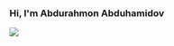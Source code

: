 ### Hi, I'm Abdurahmon Abduhamidov

<img src="https://www.google.com/url?sa=i&url=https%3A%2F%2Fwww.pinterest.com%2Fpin%2Fprogrammer-tshirt-it-works-on-my-machine-by-originto-in-2022--723883340116595463%2F&psig=AOvVaw3hqNpGGxp1tS6YR0QQx4Fe&ust=1670512389163000&source=images&cd=vfe&ved=0CBAQjRxqFwoTCMDdm97l5_sCFQAAAAAdAAAAABAE">
